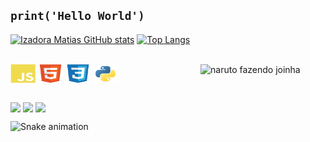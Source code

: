 ## `print('Hello World')` 

[![Izadora Matias GitHub stats](https://github-readme-stats.vercel.app/api?username=izadoramatias&show_icons=true&theme=tokyonight)](https://github.com/izadoramatias/github-readme-stats)
[![Top Langs](https://github-readme-stats.vercel.app/api/top-langs/?username=izadoramatias&show_icons=true&theme=tokyonight)](https://github.com/izadoramatias/github-readme-stats)
  

<div style="display: inline_block"><br>
  <img align="center" alt="izadora-Js" height="30" width="40" src="https://raw.githubusercontent.com/devicons/devicon/master/icons/javascript/javascript-plain.svg">
  <img align="center" alt="izadora-HTML" height="30" width="40" src="https://raw.githubusercontent.com/devicons/devicon/master/icons/html5/html5-original.svg">
  <img align="center" alt="izadora-CSS" height="30" width="40" src="https://raw.githubusercontent.com/devicons/devicon/master/icons/css3/css3-original.svg">
  <img align="center" alt="izadora-Python" height="30" width="40" src="https://raw.githubusercontent.com/devicons/devicon/master/icons/python/python-original.svg">
  <img height="150" width="200" align="right" alt="naruto fazendo joinha" src="https://media1.tenor.com/images/2ede133dae85e92716772e2b111cc310/tenor.gif?itemid=9203508">
</div>

 ##
 
<div> 
   <a href="https://instagram.com/izaap.m?utm_medium=copy_link" target="_blank"><img align="center" src="https://img.shields.io/badge/-Instagram-%23E4405F?style=for-the-badge&logo=instagram&logoColor=white" target="_blank"></a>
   <a href="https://www.linkedin.com/in/izadora-matias" target="_blank"><img align="center" src="https://img.shields.io/badge/-LinkedIn-%230077B5?style=for-the-badge&logo=linkedin&logoColor=white" target="_blank"></a>
  <a href="https://codepen.io/izadoramatias" target="_blank"><img align="center" src="https://img.shields.io/badge/Codepen-000000?style=for-the-badge&logo=codepen&logoColor=white" target="_blank"></a>
 
  ![Snake animation](https://github.com/izadoramatias/izadoramatias/blob/output/github-contribution-grid-snake.svg)
 
</div>
